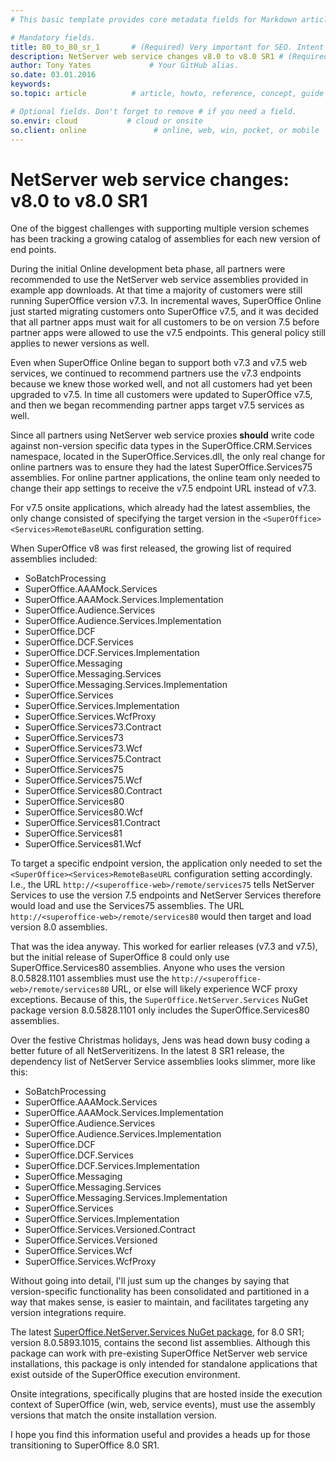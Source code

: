 ```yaml
---
# This basic template provides core metadata fields for Markdown articles on docs.superoffice.com.

# Mandatory fields.
title: 80_to_80_sr_1       # (Required) Very important for SEO. Intent in a unique string of 43-59 chars including spaces.
description: NetServer web service changes v8.0 to v8.0 SR1 # (Required) Important for SEO. Recommended character length is 115-145 characters including spaces.
author: Tony Yates             # Your GitHub alias.
so.date: 03.01.2016
keywords:
so.topic: article          # article, howto, reference, concept, guide

# Optional fields. Don't forget to remove # if you need a field.
so.envir: cloud           # cloud or onsite
so.client: online               # online, web, win, pocket, or mobile
---
```


# NetServer web service changes: v8.0 to v8.0 SR1

One of the biggest challenges with supporting multiple version schemes has been tracking a growing catalog of assemblies for each new version of end points.

During the initial Online development beta phase, all partners were recommended to use the NetServer web service assemblies provided in example app downloads. At that time a majority of customers were still running SuperOffice version v7.3. In incremental waves, SuperOffice Online just started migrating customers onto SuperOffice v7.5, and it was decided that all partner apps must wait for all customers to be on version 7.5 before partner apps were allowed to use the v7.5 endpoints. This general policy still applies to newer versions as well.

Even when SuperOffice Online began to support both v7.3 and v7.5 web services, we continued to recommend partners use the v7.3 endpoints because we knew those worked well, and not all customers had yet been upgraded to v7.5. In time all customers were updated to SuperOffice v7.5, and then we began recommending partner apps target v7.5 services as well.

Since all partners using NetServer web service proxies **should** write code against non-version specific data types in the SuperOffice.CRM.Services namespace, located in the SuperOffice.Services.dll, the only real change for online partners was to ensure they had the latest SuperOffice.Services75 assemblies. For online partner applications, the online team only needed to change their app settings to receive the v7.5 endpoint URL instead of v7.3.

For v7.5 onsite applications, which already had the latest assemblies, the only change consisted of specifying the target version in the `<SuperOffice><Services>RemoteBaseURL` configuration setting.

When SuperOffice v8 was first released, the growing list of required assemblies included:

* SoBatchProcessing
* SuperOffice.AAAMock.Services
* SuperOffice.AAAMock.Services.Implementation
* SuperOffice.­Audience.Services
* SuperOffice.Audience.Services.Implementation
* SuperOffice.DCF
* SuperOffice.DCF.Serv­­ices
* SuperOffice.DCF.Services.Implementation
* SuperOffice.Messaging
* SuperOffice.Messaging.Services
* S­uperOffice.Messaging.Services.Implementation
* SuperOffice.Services
* SuperOffice.Services.Implementat­i­on
* SuperOffice.Services.WcfProxy
* SuperOffice.Services73.Contract
* SuperOffice.Services73
* SuperOffic­e.Services73.Wcf
* SuperOffice.Services75.Contract
* SuperOffice.Services75
* SuperOffice.Services75.Wcf
* S­uperOffice.Services80.Contract
* SuperOffice.Services80
* SuperOffice.Services80.Wcf
* SuperOffice.Servic­es81.Contract
* SuperOffice.Services81
* SuperOffice.Services81.Wcf

To target a specific endpoint version, the application only needed to set the `<SuperOffice><Services>RemoteBaseURL` configuration setting accordingly. I.e., the URL `http://<superoffice-web>/remote/services75` tells NetServer Services to use the version 7.5 endpoints and NetServer Services therefore would load and use the Services75 assemblies. The URL `http://<superoffice-web>/remote/services80` would then target and load version 8.0 assemblies.

That was the idea anyway. This worked for earlier releases (v7.3 and v7.5), but the initial release of SuperOffice 8 could only use SuperOffice.Services80 assemblies. Anyone who uses the version 8.0.5828.1101 assemblies must use the `http://<superoffice-web>/remote/services80` URL, or else will likely experience WCF proxy exceptions. Because of this, the `SuperOffice.NetServer.Services` NuGet package version 8.0.5828.1101 only includes the SuperOffice.Services80 assemblies.

Over the festive Christmas holidays, Jens was head down busy coding a better future of all NetServeritizens. In the latest 8 SR1 release, the dependency list of NetServer Service assemblies looks slimmer, more like this:

* SoBatchProcessing
* SuperOffice.AAAMock.Services
* SuperOffice.AAAMock.Services.Implementation
* SuperOffice.­Audience.Services
* SuperOffice.Audience.Services.Implementation
* SuperOffice.DCF
* SuperOffice.DCF.Serv­ices
* SuperOffice.DCF.Services.Implementation
* SuperOffice.Messaging
* SuperOffice.Messaging.Services
* Su­perOffice.Messaging.Services.Implementation
* SuperOffice.Services
* SuperOffice.Services.Implementati­on
* SuperOffice.Services.Versioned.Contract
* SuperOffice.Services.Versioned
* SuperOffice.Services.Wcf
* S­uperOffice.Services.WcfProxy

Without going into detail, I'll just sum up the changes by saying that version-specific functionality has been consolidated and partitioned in a way that makes sense, is easier to maintain, and facilitates targeting any version integrations require.

The latest [SuperOffice.NetServer.Services NuGet package][1], for 8.0 SR1; version 8.0.5893.1015, contains the second list assemblies. Although this package can work with pre-existing SuperOffice NetServer web service installations, this package is only intended for standalone applications that exist outside of the SuperOffice execution environment.

Onsite integrations, specifically plugins that are hosted inside the execution context of SuperOffice (win, web, service events), must use the assembly versions that match the onsite installation version.

I hope you find this information useful and provides a heads up for those transitioning to SuperOffice 8.0 SR1.

<!-- Referenced links -->
[1]: https://www.nuget.org/packages/SuperOffice.NetServer.Services/

